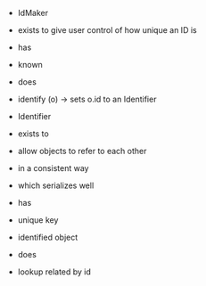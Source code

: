 - IdMaker
 - exists to give user control of how unique an ID is
 - has
  - known
 - does
  - identify (o) -> sets o.id to an Identifier

- Identifier
 - exists to
  - allow objects to refer to each other
  - in a consistent way
  - which serializes well
 - has
  - unique key
  - identified object
 - does
  - lookup related by id


